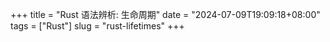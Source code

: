 +++
title = "Rust 语法辨析: 生命周期"
date = "2024-07-09T19:09:18+08:00"
tags = ["Rust"]
slug = "rust-lifetimes"
+++

